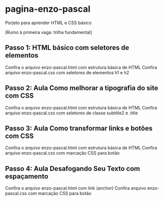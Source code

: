 # pagina-enzo-pascal
Porjeto para aprender HTML e CSS básico

[Rumo à primeira vaga: trilha fundamental]

## Passo 1: HTML básico com seletores de elementos
Confira o arquivo enzo-pascal.html com estrutura básica de HTML
Confira  arquivo enzo-pascal.css com seletores de elementos h1 e h2

## Passo 2: Aula Como melhorar a tipografia do site com CSS
Confira o arquivo enzo-pascal.html com estrutura básica de HTML
Confira  arquivo enzo-pascal.css com seletores de classe subtitle2 e .title

## Passo 3: Aula Como transformar links e botões com CSS
Confira o arquivo enzo-pascal.html com estrutura básica de HTML
Confira  arquivo enzo-pascal.css com marcação CSS para botão

## Passo 4: Aula Desafogando Seu Texto com espaçamento
Confira o arquivo enzo-pascal.html com link (anchor)
Confira  arquivo enzo-pascal.css com marcação CSS para botão